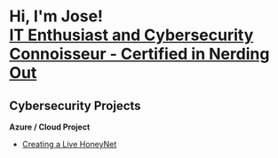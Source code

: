 <h1>Hi, I'm Jose! <br/><a href="https://www.linkedin.com/in/jose-pep-zayas/"">IT Enthusiast and Cybersecurity Connoisseur - Certified in Nerding Out</a>

<h2>Cybersecurity Projects</h2>

<b>Azure / Cloud Project</b>
- [Creating a Live HoneyNet](https://github.com/its-pep/Azure-SOC-HoneyNet)

